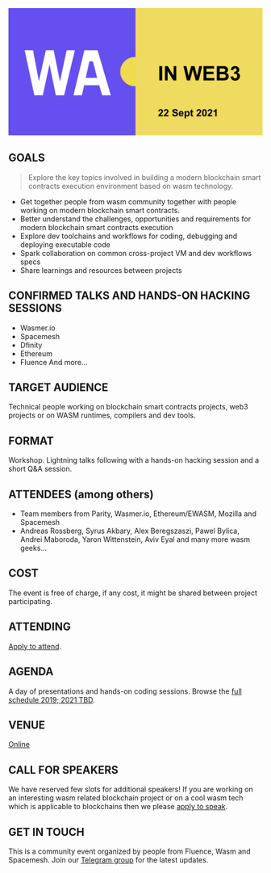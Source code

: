 ![](media/Wasm_in_web3_22_sept.png)

## GOALS
>Explore the key topics involved in building a modern blockchain smart contracts execution environment based on wasm technology.

- Get together people from wasm community together with people working on modern blockchain smart contracts.
- Better understand the challenges, opportunities and requirements for modern blockchain smart contracts execution
- Explore dev toolchains and workflows for coding, debugging and deploying executable code
- Spark collaboration on common cross-project VM and dev workflows specs
- Share learnings and resources between projects

## CONFIRMED TALKS AND HANDS-ON HACKING SESSIONS
- Wasmer.io
- Spacemesh
- Dfinity 
- Ethereum
- Fluence
And more...

## TARGET AUDIENCE
Technical people working on blockchain smart contracts projects, web3 projects or on WASM runtimes, compilers and dev tools.

## FORMAT
Workshop. Lightning talks following with a hands-on hacking session and a short Q&A session.

## ATTENDEES (among others)
- Team members from Parity, Wasmer.io, Ethereum/EWASM, Mozilla and Spacemesh
- Andreas Rossberg, Syrus Akbary, Alex Beregszaszi, Pawel Bylica, Andrei Maboroda, Yaron Wittenstein, Aviv Eyal and many more wasm geeks...


## COST
The event is free of charge, if any cost, it might be shared between project participating.

## ATTENDING
[Apply to attend](https://docs.google.com/forms/d/e/1FAIpQLSczgq0BlWyGrfHq7U4FijTyOPLpfjVd8cLMLNncr4ERL74klA/viewform?usp=sf_link).

## AGENDA
A day of presentations and hands-on coding sessions.
Browse the [full schedule 2019; 2021 TBD](https://docs.google.com/spreadsheets/d/1HEsKdtzDHz_Gy-wGu9Z01yDDSdawvdylu9x_tdYFMO0/edit?usp=sharing).

## VENUE
[Online](https://hopin.com//events/wasm-in-web3/)

## CALL FOR SPEAKERS
We have reserved few slots for additional speakers! If you are working on an interesting wasm related blockchain project or on a cool wasm tech which is applicable to blockchains then we please [apply to speak](https://docs.google.com/forms/d/e/1FAIpQLSczgq0BlWyGrfHq7U4FijTyOPLpfjVd8cLMLNncr4ERL74klA/viewform?usp=sf_link).

## GET IN TOUCH
This is a community event organized by people from Fluence, Wasm and Spacemesh. Join our [Telegram group](https://t.me/joinchat/Iw4jCW3ryD1kZTVi) for the latest updates.

